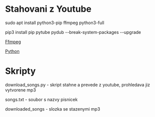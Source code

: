 # Stahovani z Youtube

sudo apt install python3-pip ffmpeg python3-full

pip3 install pip pytube pydub --break-system-packages --upgrade

[Ffmpeg](https://www.ffmpeg.org/download.html)

[Python](https://www.python.org/downloads/)

# Skripty

download_songs.py  - skript stahne a prevede z youtube, prohledava jiz vytvorene mp3 

songs.txt - soubor s nazvy pisnicek

downloaded_songs - slozka se stazenymi mp3

